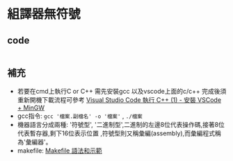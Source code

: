 # 組譯器無符號
## code
```
```
## 補充
* 若要在cmd上執行C or C++ 需先安裝gcc 以及vscode上面的c/c++ 完成後須重新開機下載流程可參考 [Visual Studio Code 執行 C++ (1) - 安裝 VSCode + MinGW](https://ithelp.ithome.com.tw/articles/10190235)
* gcc指令: ``` gcc '檔案.副檔名' -o '檔案' ``` , ```./檔案```
* 機器語言分成兩種: '符號型', '二進制型',二進制的左邊8位代表操作碼,接著8位代表暫存器,剩下16位表示位置 ,符號型則又稱彙編(assembly),而彙編程式稱為'彙編器'。
* makefile: [Makefile 語法和示範](https://hackmd.io/@sysprog/SySTMXPvl)
